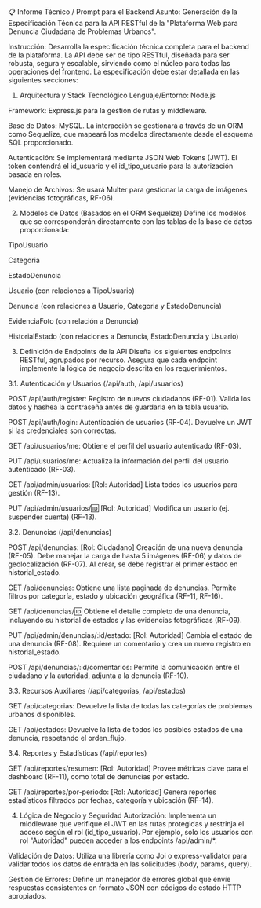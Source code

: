 📋 Informe Técnico / Prompt para el Backend
Asunto: Generación de la Especificación Técnica para la API RESTful de la "Plataforma Web para Denuncia Ciudadana de Problemas Urbanos".

Instrucción:
Desarrolla la especificación técnica completa para el backend de la plataforma. La API debe ser de tipo RESTful, diseñada para ser robusta, segura y escalable, sirviendo como el núcleo para todas las operaciones del frontend. La especificación debe estar detallada en las siguientes secciones:

1. Arquitectura y Stack Tecnológico
Lenguaje/Entorno: Node.js

Framework: Express.js para la gestión de rutas y middleware.

Base de Datos: MySQL. La interacción se gestionará a través de un ORM como Sequelize, que mapeará los modelos directamente desde el esquema SQL proporcionado.

Autenticación: Se implementará mediante JSON Web Tokens (JWT). El token contendrá el id_usuario y el id_tipo_usuario para la autorización basada en roles.

Manejo de Archivos: Se usará Multer para gestionar la carga de imágenes (evidencias fotográficas, RF-06).

2. Modelos de Datos (Basados en el ORM Sequelize)
Define los modelos que se corresponderán directamente con las tablas de la base de datos proporcionada:

TipoUsuario

Categoria

EstadoDenuncia

Usuario (con relaciones a TipoUsuario)

Denuncia (con relaciones a Usuario, Categoria y EstadoDenuncia)

EvidenciaFoto (con relación a Denuncia)

HistorialEstado (con relaciones a Denuncia, EstadoDenuncia y Usuario)

3. Definición de Endpoints de la API
Diseña los siguientes endpoints RESTful, agrupados por recurso. Asegura que cada endpoint implemente la lógica de negocio descrita en los requerimientos.

3.1. Autenticación y Usuarios (/api/auth, /api/usuarios)

POST /api/auth/register: Registro de nuevos ciudadanos (RF-01). Valida los datos y hashea la contraseña antes de guardarla en la tabla usuario.

POST /api/auth/login: Autenticación de usuarios (RF-04). Devuelve un JWT si las credenciales son correctas.

GET /api/usuarios/me: Obtiene el perfil del usuario autenticado (RF-03).

PUT /api/usuarios/me: Actualiza la información del perfil del usuario autenticado (RF-03).

GET /api/admin/usuarios: [Rol: Autoridad] Lista todos los usuarios para gestión (RF-13).

PUT /api/admin/usuarios/:id: [Rol: Autoridad] Modifica un usuario (ej. suspender cuenta) (RF-13).

3.2. Denuncias (/api/denuncias)

POST /api/denuncias: [Rol: Ciudadano] Creación de una nueva denuncia (RF-05). Debe manejar la carga de hasta 5 imágenes (RF-06) y datos de geolocalización (RF-07). Al crear, se debe registrar el primer estado en historial_estado.

GET /api/denuncias: Obtiene una lista paginada de denuncias. Permite filtros por categoría, estado y ubicación geográfica (RF-11, RF-16).

GET /api/denuncias/:id: Obtiene el detalle completo de una denuncia, incluyendo su historial de estados y las evidencias fotográficas (RF-09).

PUT /api/admin/denuncias/:id/estado: [Rol: Autoridad] Cambia el estado de una denuncia (RF-08). Requiere un comentario y crea un nuevo registro en historial_estado.

POST /api/denuncias/:id/comentarios: Permite la comunicación entre el ciudadano y la autoridad, adjunta a la denuncia (RF-10).

3.3. Recursos Auxiliares (/api/categorias, /api/estados)

GET /api/categorias: Devuelve la lista de todas las categorías de problemas urbanos disponibles.

GET /api/estados: Devuelve la lista de todos los posibles estados de una denuncia, respetando el orden_flujo.

3.4. Reportes y Estadísticas (/api/reportes)

GET /api/reportes/resumen: [Rol: Autoridad] Provee métricas clave para el dashboard (RF-11), como total de denuncias por estado.

GET /api/reportes/por-periodo: [Rol: Autoridad] Genera reportes estadísticos filtrados por fechas, categoría y ubicación (RF-14).

4. Lógica de Negocio y Seguridad
Autorización: Implementa un middleware que verifique el JWT en las rutas protegidas y restrinja el acceso según el rol (id_tipo_usuario). Por ejemplo, solo los usuarios con rol "Autoridad" pueden acceder a los endpoints /api/admin/*.

Validación de Datos: Utiliza una librería como Joi o express-validator para validar todos los datos de entrada en las solicitudes (body, params, query).

Gestión de Errores: Define un manejador de errores global que envíe respuestas consistentes en formato JSON con códigos de estado HTTP apropiados.